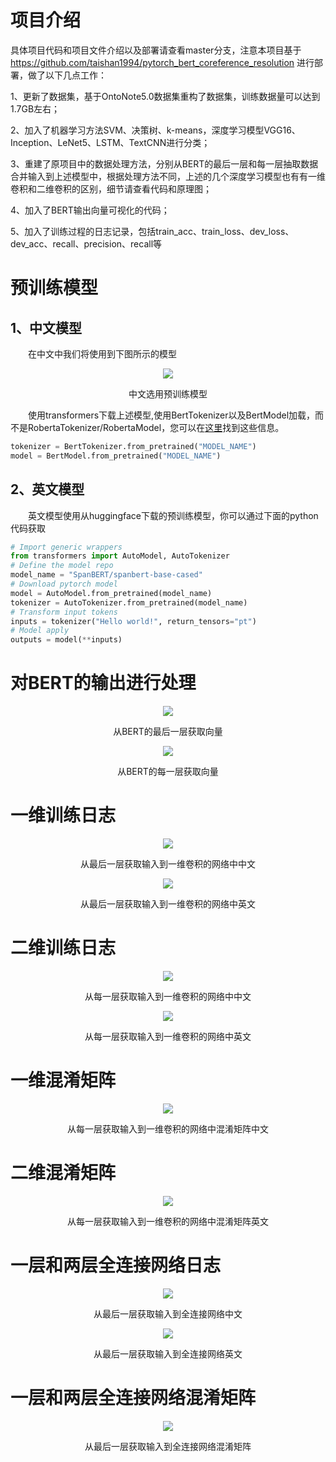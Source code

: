 # 项目介绍
具体项目代码和项目文件介绍以及部署请查看master分支，注意本项目基于 https://github.com/taishan1994/pytorch_bert_coreference_resolution 进行部署，做了以下几点工作：

1、更新了数据集，基于OntoNote5.0数据集重构了数据集，训练数据量可以达到1.7GB左右；

2、加入了机器学习方法SVM、决策树、k-means，深度学习模型VGG16、Inception、LeNet5、LSTM、TextCNN进行分类；

3、重建了原项目中的数据处理方法，分别从BERT的最后一层和每一层抽取数据合并输入到上述模型中，根据处理方法不同，上述的几个深度学习模型也有有一维卷积和二维卷积的区别，细节请查看代码和原理图；

4、加入了BERT输出向量可视化的代码；

5、加入了训练过程的日志记录，包括train_acc、train_loss、dev_loss、dev_acc、recall、precision、recall等


# 预训练模型
## 1、中文模型
&emsp;&emsp;在中文中我们将使用到下图所示的模型

<div align="center">
  <img src="./img/chinese_pretrained_model.jpg" />
</div>

<p align="center">中文选用预训练模型</p>

&emsp;&emsp;使用transformers下载上述模型,使用BertTokenizer以及BertModel加载，而不是RobertaTokenizer/RobertaModel，您可以在[这里](https://github.com/ymcui/Chinese-BERT-wwm#%E4%B8%AD%E6%96%87%E6%A8%A1%E5%9E%8B%E4%B8%8B%E8%BD%BD)找到这些信息。

```python
tokenizer = BertTokenizer.from_pretrained("MODEL_NAME")
model = BertModel.from_pretrained("MODEL_NAME")
```

## 2、英文模型

&emsp;&emsp;英文模型使用从huggingface下载的预训练模型，你可以通过下面的python代码获取

```python
# Import generic wrappers
from transformers import AutoModel, AutoTokenizer
# Define the model repo
model_name = "SpanBERT/spanbert-base-cased"
# Download pytorch model
model = AutoModel.from_pretrained(model_name)
tokenizer = AutoTokenizer.from_pretrained(model_name)
# Transform input tokens
inputs = tokenizer("Hello world!", return_tensors="pt")
# Model apply
outputs = model(**inputs)
```
# 对BERT的输出进行处理
<div align="center">
  <img src="./img/mention_feature.jpg" />
</div>

<p align="center">从BERT的最后一层获取向量</p>


<div align="center">
  <img src="./img/mention_feature_2d.jpg" />
</div>

<p align="center">从BERT的每一层获取向量</p>

# 一维训练日志

<div align="center">
  <img src="./img/chinese_1d_5_5_indicator_chinese.jpg" />
</div>

<p align="center">从最后一层获取输入到一维卷积的网络中中文</p>

<div align="center">
  <img src="./img/chinese_1d_5_5_indicator_english.jpg" />
</div>

<p align="center">从最后一层获取输入到一维卷积的网络中英文</p>

# 二维训练日志

<div align="center">
  <img src="./img/chinese_2d_5_5_indicator_chinese.jpg" />
</div>

<p align="center">从每一层获取输入到一维卷积的网络中中文</p>

<div align="center">
  <img src="./img/chinese_2d_5_5_indicator_english.jpg" />
</div>

<p align="center">从每一层获取输入到一维卷积的网络中英文</p>

# 一维混淆矩阵

<div align="center">
  <img src="./img/contrifusion_matrix_5_5_1d_small.jpg" />
</div>

<p align="center">从每一层获取输入到一维卷积的网络中混淆矩阵中文</p>


# 二维混淆矩阵


<div align="center">
  <img src="./img/contrifusion_matrix_5_5_2d_small.jpg" />
</div>

<p align="center">从每一层获取输入到一维卷积的网络中混淆矩阵英文</p>

# 一层和两层全连接网络日志

<div align="center">
  <img src="./img/CRModel_CRModel_2dense_chinese_5_5.jpg" />
</div>

<p align="center">从最后一层获取输入到全连接网络中文</p>

<div align="center">
  <img src="./img/CRModel_CRModel_2dense_english_5_5.jpg" />
</div>

<p align="center">从最后一层获取输入到全连接网络英文</p>

# 一层和两层全连接网络混淆矩阵

<div align="center">
  <img src="./img/CRModel_CRModel_2dense_small.jpg" />
</div>

<p align="center">从最后一层获取输入到全连接网络混淆矩阵</p>
